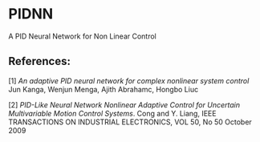 # PIDNN

A PID Neural Network for Non Linear Control



## References:

[1] *An adaptive PID neural network for complex nonlinear system control* Jun Kanga, Wenjun Menga, Ajith Abrahamc, Hongbo Liuc

[2] *PID-Like Neural Network Nonlinear Adaptive Control for Uncertain Multivariable Motion Control Systems*. Cong and Y. Liang, IEEE TRANSACTIONS ON INDUSTRIAL ELECTRONICS, VOL 50, No 50 October 2009
